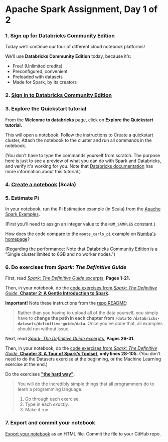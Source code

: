 # Apache Spark Assignment, Day 1 of 2

### 1. [Sign up for Databricks Community Edition](https://databricks.com/signup#signup/community)

Today we’ll continue our tour of different cloud notebook platforms!

We’ll use **Databricks Community Edition** today, because it’s:

- Free! (Unlimited credits)
- Preconfigured, convenient
- Preloaded with datasets
- Made for Spark, by its creators

### 2. [Sign in to Databricks Community Edition](https://community.cloud.databricks.com/login.html)

### 3. Explore the Quickstart tutorial

From the **Welcome to databricks** page, click on **Explore the Quickstart tutorial.**

This will open a notebook. Follow the instructions to Create a quickstart cluster, Attach the notebook to the cluster and run all commands in the notebook.

(You don't have to type the commands yourself from scratch. The purpose here is just to see a preview of what you can do with Spark and Databricks, and verify it's working for you. Note that [Databricks documentation](https://docs.databricks.com/getting-started/quick-start.html) has more information about this tutorial.)

### 4. [Create a notebook](https://docs.databricks.com/user-guide/notebooks/notebook-manage.html#create-a-notebook) (Scala)

### 5. Estimate Pi

In your notebook, run the Pi Estimation example (in Scala) from the [Apache Spark Examples](https://spark.apache.org/examples.html).

(First you'll need to assign an integer value to the `NUM_SAMPLES` constant.)

How does the code compare to the `monte_carlo_pi` example on [Numba's homepage](http://numba.pydata.org/)?

(Regarding the performance: Note that [Databricks Community Edition](https://databricks.com/try-databricks) is a "Single cluster limited to 6GB and no worker nodes.")

### 6. Do exercises from _Spark: The Definitive Guide_

First, read [_Spark: The Definitive Guide_ excerpts](https://pages.databricks.com/rs/094-YMS-629/images/Apache-Spark-The-Definitive-Guide-Excerpts-R1.pdf), **Pages 1-21.**

Then, in your notebook, do the [code exercises from _Spark: The Definitive Guide_, **Chapter 2: A Gentle Introduction to Spark**](https://github.com/databricks/Spark-The-Definitive-Guide/blob/master/code/A_Gentle_Introduction_to_Spark-Chapter_2_A_Gentle_Introduction_to_Spark.scala).

**Important!** Note these instructions from the [repo README](https://github.com/databricks/Spark-The-Definitive-Guide/blob/master/README.md):
> Rather than you having to upload all of the data yourself, you simply have to **change the path in each chapter from `/data` to `/databricks-datasets/definitive-guide/data`**. Once you've done that, all examples should run without issue.

Next, read [_Spark: The Definitive Guide_ excerpts](https://pages.databricks.com/rs/094-YMS-629/images/Apache-Spark-The-Definitive-Guide-Excerpts-R1.pdf), **Pages 26-31.**

Then, in your notebook, do the [code exercises from _Spark: The Definitive Guide_, **Chapter 3: A Tour of Spark’s Toolset**](https://github.com/databricks/Spark-The-Definitive-Guide/blob/master/code/A_Gentle_Introduction_to_Spark-Chapter_3_A_Tour_of_Sparks_Toolset.scala), **only lines 28-105.** (You don't need to do the Datasets exercise at the beginning, or the Machine Learning exercise at the end.)

Do the exercises [**"the hard way"**](https://learnpythonthehardway.org/python3/intro.html):

> You will do the incredibly simple things that all programmers do to learn a programming language:
> 1. Go through each exercise.
> 2. Type in each _exactly._
> 3. Make it run.

### 7. Export and commit your notebook

[Export your notebook](https://docs.databricks.com/user-guide/notebooks/notebook-manage.html#export-a-notebook) as an HTML file. Commit the file to your GitHub repo.
